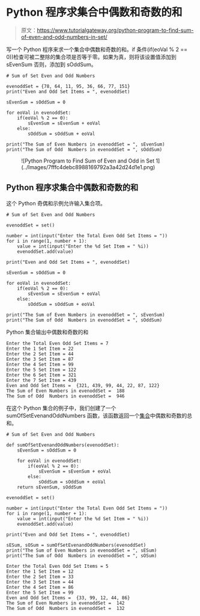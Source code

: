 # Python 程序求集合中偶数和奇数的和

> 原文：<https://www.tutorialgateway.org/python-program-to-find-sum-of-even-and-odd-numbers-in-set/>

写一个 Python 程序来求一个集合中偶数和奇数的和。if 条件(if(eoVal % 2 == 0))检查可被二整除的集合项是否等于零。如果为真，则将该设置值添加到 sEvenSum 否则，添加到 sOddSum。

```
# Sum of Set Even and Odd Numbers

evenoddSet = {78, 64, 11, 95, 36, 66, 77, 151}
print("Even and Odd Set Items = ", evenoddSet)

sEvenSum = sOddSum = 0

for eoVal in evenoddSet:
    if(eoVal % 2 == 0):
        sEvenSum = sEvenSum + eoVal
    else:
        sOddSum = sOddSum + eoVal

print("The Sum of Even Numbers in evenoddSet = ", sEvenSum)
print("The Sum of Odd  Numbers in evenoddSet = ", sOddSum)
```

<figure class="wp-block-image size-large">![Python Program to Find Sum of Even and Odd in Set 1](../Images/7fffc4debc8988169792a3a42d24d1e1.png)</figure>

## Python 程序求集合中偶数和奇数的和

这个 Python 奇偶和示例允许输入集合项。

```
# Sum of Set Even and Odd Numbers

evenoddSet = set()

number = int(input("Enter the Total Even Odd Set Items = "))
for i in range(1, number + 1):
    value = int(input("Enter the %d Set Item = " %i))
    evenoddSet.add(value)

print("Even and Odd Set Items = ", evenoddSet)

sEvenSum = sOddSum = 0

for eoVal in evenoddSet:
    if(eoVal % 2 == 0):
        sEvenSum = sEvenSum + eoVal
    else:
        sOddSum = sOddSum + eoVal

print("The Sum of Even Numbers in evenoddSet = ", sEvenSum)
print("The Sum of Odd  Numbers in evenoddSet = ", sOddSum)
```

Python 集合输出中偶数和奇数的和

```
Enter the Total Even Odd Set Items = 7
Enter the 1 Set Item = 22
Enter the 2 Set Item = 44
Enter the 3 Set Item = 87
Enter the 4 Set Item = 99
Enter the 5 Set Item = 122
Enter the 6 Set Item = 321
Enter the 7 Set Item = 439
Even and Odd Set Items =  {321, 439, 99, 44, 22, 87, 122}
The Sum of Even Numbers in evenoddSet =  188
The Sum of Odd  Numbers in evenoddSet =  946
```

在这个 Python 集合的例子中，我们创建了一个 sumOfSetEvenandOddNumbers 函数，该函数返回一个[集合](https://www.tutorialgateway.org/python-set/)中偶数和奇数的总和。

```
# Sum of Set Even and Odd Numbers

def sumOfSetEvenandOddNumbers(evenoddSet):
    sEvenSum = sOddSum = 0

    for eoVal in evenoddSet:
        if(eoVal % 2 == 0):
            sEvenSum = sEvenSum + eoVal
        else:
            sOddSum = sOddSum + eoVal
    return sEvenSum, sOddSum

evenoddSet = set()

number = int(input("Enter the Total Even Odd Set Items = "))
for i in range(1, number + 1):
    value = int(input("Enter the %d Set Item = " %i))
    evenoddSet.add(value)

print("Even and Odd Set Items = ", evenoddSet)

sESum, sOSum = sumOfSetEvenandOddNumbers(evenoddSet)
print("The Sum of Even Numbers in evenoddSet = ", sESum)
print("The Sum of Odd  Numbers in evenoddSet = ", sOSum)
```

```
Enter the Total Even Odd Set Items = 5
Enter the 1 Set Item = 12
Enter the 2 Set Item = 33
Enter the 3 Set Item = 44
Enter the 4 Set Item = 86
Enter the 5 Set Item = 99
Even and Odd Set Items =  {33, 99, 12, 44, 86}
The Sum of Even Numbers in evenoddSet =  142
The Sum of Odd  Numbers in evenoddSet =  132
```